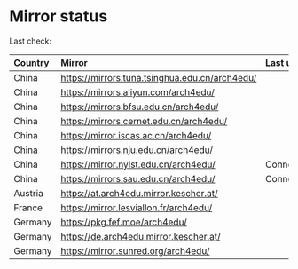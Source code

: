 <script src="./time.js"></script>
# Mirror status
Last check: <script type="text/javascript">localize(1742941388.2551377);</script>

|Country|Mirror|Last update|
|:------|:-----|:----------|
|China|https://mirrors.tuna.tsinghua.edu.cn/arch4edu/|<script type="text/javascript">localize(1742885206);</script>|
|China|https://mirrors.aliyun.com/arch4edu/|<script type="text/javascript">localize(1742928426);</script>|
|China|https://mirrors.bfsu.edu.cn/arch4edu/|<script type="text/javascript">localize(1742885206);</script>|
|China|https://mirrors.cernet.edu.cn/arch4edu/|<script type="text/javascript">localize(1742885206);</script>|
|China|https://mirror.iscas.ac.cn/arch4edu/|<script type="text/javascript">localize(1742885206);</script>|
|China|https://mirrors.nju.edu.cn/arch4edu/|<script type="text/javascript">localize(1742885206);</script>|
|China|https://mirror.nyist.edu.cn/arch4edu/|ConnectionError|
|China|https://mirrors.sau.edu.cn/arch4edu/|ConnectionError|
|Austria|https://at.arch4edu.mirror.kescher.at/|<script type="text/javascript">localize(1742885206);</script>|
|France|https://mirror.lesviallon.fr/arch4edu/|<script type="text/javascript">localize(1742928426);</script>|
|Germany|https://pkg.fef.moe/arch4edu/|<script type="text/javascript">localize(1742885206);</script>|
|Germany|https://de.arch4edu.mirror.kescher.at/|<script type="text/javascript">localize(1742885206);</script>|
|Germany|https://mirror.sunred.org/arch4edu/|<script type="text/javascript">localize(1742885206);</script>|

<script src="./tablefilter/tablefilter.js"></script>
<script src="./table.js"></script>
